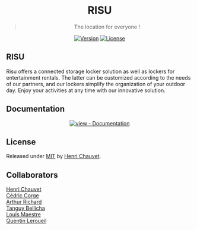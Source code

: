 <div align="center">

# RISU <br>

> The location for everyone !

[![Version](https://img.shields.io/github/tag/h-chauvet/RISU?include_prereleases=&sort=semver&color=blue)](https://github.com/h-chauvet/RISU/releases/)
[![License](https://img.shields.io/badge/License-MIT-blue)](#license)

</div>

## RISU

Risu offers a connected storage locker solution as well as lockers for entertainment rentals. 
The latter can be customized according to the needs of our partners, and our lockers simplify the 
organization of your outdoor day. Enjoy your activities at any time with our innovative solution.

<div align="center">

</div>

## Documentation

<div align="center">

[![view - Documentation](https://img.shields.io/badge/view-Documentation-blue?style=for-the-badge)](/docs/ "Go to project documentation")

</div>

## License

Released under [MIT](/LICENSE) by [Henri Chauvet](https://github.com/h-chauvet).

## Collaborators

[Henri Chauvet](https://github.com/h-chauvet)<br>
[Cédric Corge](https://github.com/CedricCORGE)<br>
[Arthur Richard](https://github.com/Kuma45)<br>
[Tanguy Bellicha](https://github.com/tbellicha)<br>
[Louis Maestre](https://github.com/Louismaestre)<br>
[Quentin Leroueil](https://github.com/invpuppet)
